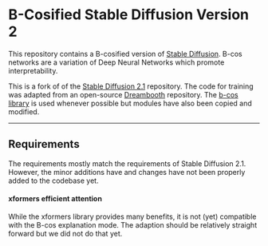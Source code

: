 # B-Cosified Stable Diffusion Version 2

This repository contains a B-cosified version of [Stable Diffusion](https://github.com/Stability-AI/stablediffusion).
B-cos networks are a variation of Deep Neural Networks which promote interpretability. 


This is a fork of of the [Stable Diffusion 2.1](https://github.com/Stability-AI/stablediffusion) repository.
The code for training was adapted from an open-source [Dreambooth](https://github.com/tomasyany/dreambooth) repository.
The [b-cos library](https://github.com/B-cos/B-cos-v2/) is used whenever possible but modules have also been copied and modified.

________________________________
  
## Requirements

The requirements mostly match the requirements of Stable Diffusion 2.1. 
However, the minor additions have and changes have not been properly added to the codebase yet. 


#### xformers efficient attention
While the xformers library provides many benefits, it is not (yet) compatible with the B-cos explanation mode.
The adaption should be relatively straight forward but we did not do that yet. 




